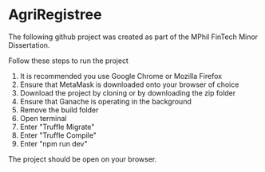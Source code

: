 # AgriRegistree

The following github project was created as part of the MPhil FinTech Minor Dissertation.

Follow these steps to run the project

1. It is recommended you use Google Chrome or Mozilla Firefox
2. Ensure that MetaMask is downloaded onto your browser of choice
1. Download the project by cloning or by downloading the zip folder
2. Ensure that Ganache is operating in the background
2. Remove the build folder
3. Open terminal
4. Enter "Truffle Migrate"
5. Enter "Truffle Compile"
6. Enter "npm run dev"

The project should be open on your browser.
